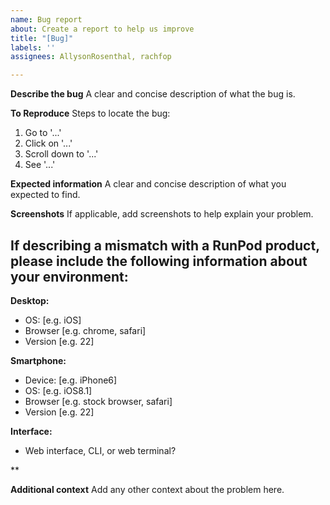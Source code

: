 ```yaml
---
name: Bug report
about: Create a report to help us improve
title: "[Bug]"
labels: ''
assignees: AllysonRosenthal, rachfop

---
```


**Describe the bug**
A clear and concise description of what the bug is.

**To Reproduce**
Steps to locate the bug:

1. Go to '...'
2. Click on '...'
3. Scroll down to '...'
4. See '...'

**Expected information**
A clear and concise description of what you expected to find.

**Screenshots**
If applicable, add screenshots to help explain your problem.

## If describing a mismatch with a RunPod product, please include the following information about your environment:

**Desktop:**

- OS: [e.g. iOS]
- Browser [e.g. chrome, safari]
- Version [e.g. 22]

**Smartphone:**

- Device: [e.g. iPhone6]
- OS: [e.g. iOS8.1]
- Browser [e.g. stock browser, safari]
- Version [e.g. 22]

**Interface:**

- Web interface, CLI, or web terminal?

**

**Additional context**
Add any other context about the problem here.
